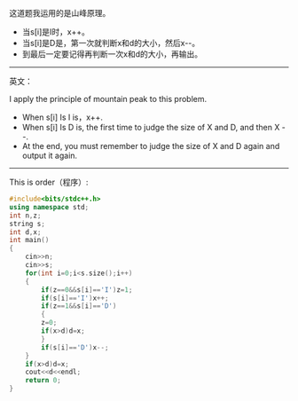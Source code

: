 这道题我运用的是山峰原理。

* 当s[i]是I时，x++。
* 当s[i]是D是，第一次就判断x和d的大小，然后x--。
* 到最后一定要记得再判断一次x和d的大小，再输出。

----
英文：

I apply the principle of mountain peak to this problem.

* When s[i] Is I is，x++.
* When s[i] Is D is, the first time to judge the size of X and D, and then X --.
* At the end, you must remember to judge the size of X and D again and output it again.

----
This is order（程序）:
```cpp
#include<bits/stdc++.h>
using namespace std;
int n,z;
string s;
int d,x;
int main()
{
	cin>>n;
	cin>>s;
	for(int i=0;i<s.size();i++)
	{
		if(z==0&&s[i]=='I')z=1;
		if(s[i]=='I')x++;
		if(z==1&&s[i]=='D')
		{
		z=0;
		if(x>d)d=x;
		}
		if(s[i]=='D')x--;
	}
	if(x>d)d=x;
	cout<<d<<endl;
	return 0;
}
```
